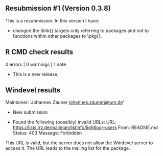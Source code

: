 ## Resubmission #1 (Version 0.3.8)

This is a resubmission. In this version I have:

* changed the \link{} targets only referring to packages and not to functions within other packages to \pkg{}.

## R CMD check results

0 errors | 0 warnings | 1 note

* This is a new release.

## Windevel results

Maintainer: 'Johannes Zauner <johannes.zauner@tum.de>'

* New submission

* Found the following (possibly) invalid URLs:
    URL: https://lists.lrz.de/mailman/listinfo/lightlogr-users
      From: README.md
      Status: 403
      Message: Forbidden
    
This URL is valid, but the server does not allow the Windevel server to access it. The URL leads to the mailing list for the package.